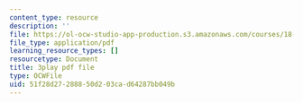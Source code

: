 ```yaml
---
content_type: resource
description: ''
file: https://ol-ocw-studio-app-production.s3.amazonaws.com/courses/18-01sc-single-variable-calculus-fall-2010/51f28d27288850d203cad64287bb049b_9v25gg2qJYE.pdf
file_type: application/pdf
learning_resource_types: []
resourcetype: Document
title: 3play pdf file
type: OCWFile
uid: 51f28d27-2888-50d2-03ca-d64287bb049b
---
```


